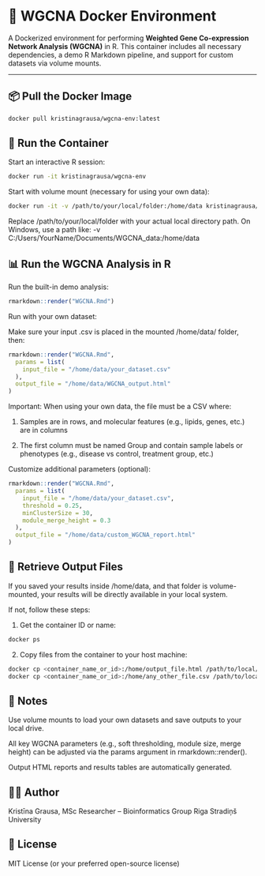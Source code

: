 # 🧬 WGCNA Docker Environment

A Dockerized environment for performing **Weighted Gene Co-expression Network Analysis (WGCNA)** in R. This container includes all necessary dependencies, a demo R Markdown pipeline, and support for custom datasets via volume mounts.

---

## 📦 Pull the Docker Image

```bash
docker pull kristinagrausa/wgcna-env:latest
```


## 🚀 Run the Container

Start an interactive R session:
```bash
docker run -it kristinagrausa/wgcna-env
```

Start with volume mount (necessary for using your own data):
```bash
docker run -it -v /path/to/your/local/folder:/home/data kristinagrausa/wgcna-env
```
Replace /path/to/your/local/folder with your actual local directory path.
On Windows, use a path like:
-v C:/Users/YourName/Documents/WGCNA_data:/home/data

## 📊 Run the WGCNA Analysis in R

Run the built-in demo analysis:
```r
rmarkdown::render("WGCNA.Rmd")
```

Run with your own dataset:

Make sure your input .csv is placed in the mounted /home/data/ folder, then:

```r
rmarkdown::render("WGCNA.Rmd",
  params = list(
    input_file = "/home/data/your_dataset.csv"
  ),
  output_file = "/home/data/WGCNA_output.html"
)
```
Important: When using your own data, the file must be a CSV where:

1. Samples are in rows, and molecular features (e.g., lipids, genes, etc.) are in columns

2. The first column must be named Group and contain sample labels or phenotypes (e.g., disease vs control, treatment group, etc.)


Customize additional parameters (optional):
```r
rmarkdown::render("WGCNA.Rmd",
  params = list(
    input_file = "/home/data/your_dataset.csv",
    threshold = 0.25,
    minClusterSize = 30,
    module_merge_height = 0.3
  ),
  output_file = "/home/data/custom_WGCNA_report.html"
)
```

## 🧾 Retrieve Output Files
If you saved your results inside /home/data, and that folder is volume-mounted, your results will be directly available in your local system.

If not, follow these steps:

1. Get the container ID or name:
```bash
docker ps
```

2. Copy files from the container to your host machine:

```bash
docker cp <container_name_or_id>:/home/output_file.html /path/to/local/folder/
docker cp <container_name_or_id>:/home/any_other_file.csv /path/to/local/folder/
```

## 🧠 Notes
Use volume mounts to load your own datasets and save outputs to your local drive.

All key WGCNA parameters (e.g., soft thresholding, module size, merge height) can be adjusted via the params argument in rmarkdown::render().

Output HTML reports and results tables are automatically generated.

## 👩‍🔬 Author
Kristīna Grausa, MSc
Researcher – Bioinformatics Group
Riga Stradiņš University

## 📄 License
MIT License (or your preferred open-source license)
